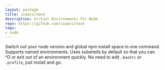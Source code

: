 ```yaml
---
layout: package
title: isaacs/nave
description: Virtual Environments for Node
repo: https://github.com/isaacs/nave
tags:
- node
---
```

Switch out your node version and global npm install space in one command. Supports named environments. 
Uses subshells by default so that you can ^D or exit out of an environment quickly. 
No need to edit `.bashrc` or `.profile`, just install and go.


